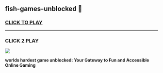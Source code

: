 
## fish-games-unblocked 👋
<h3>
<a href="https://premium.freeplayer.one?title=fish-games-unblocked&ref=14F">CLICK TO PLAY</a></h3>
<hr>

<h3>
<a href="https://premium.freeplayer.one?title=fish-games-unblocked&ref=14F">CLICK 2 PLAY</a>
  
</h3>

<a href="https://premium.freeplayer.one?title=fish-games-unblocked&ref=12F/"><img src="https://clearcache.store/games.png"></a>


**worlds hardest game unblocked: Your Gateway to Fun and Accessible Online Gaming**
